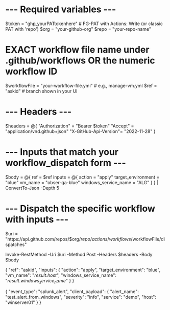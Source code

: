 # --- Required variables ---
$token = "ghp_yourPATtokenhere"     # FG-PAT with Actions: Write (or classic PAT with 'repo')
$org   = "your-github-org"
$repo  = "your-repo-name"

# EXACT workflow file name under .github/workflows OR the numeric workflow ID
$workflowFile = "your-workflow-file.yml"   # e.g., manage-vm.yml
$ref = "askid"                             # branch shown in your UI

# --- Headers ---
$headers = @{
  "Authorization"       = "Bearer $token"
  "Accept"              = "application/vnd.github+json"
  "X-GitHub-Api-Version"= "2022-11-28"
}

# --- Inputs that match your workflow_dispatch form ---
$body = @{
  ref    = $ref
  inputs = @{
    action               = "apply"
    target_environment   = "blue"
    vm_name              = "obser-qa-blue"
    windows_service_name = "ALG"
  }
} | ConvertTo-Json -Depth 5

# --- Dispatch the specific workflow with inputs ---
$uri = "https://api.github.com/repos/$org/$repo/actions/workflows/$workflowFile/dispatches"

Invoke-RestMethod -Uri $uri -Method Post -Headers $headers -Body $body



{
  "ref": "askid",
  "inputs": {
    "action": "apply",
    "target_environment": "blue",
    "vm_name": "$result.host$",
    "windows_service_name": "$result.windows_service_name$"
  }
}


{
    "event_type": "splunk_alert",
    "client_payload": {
        "alert_name": "test_alert_from_windows",
        "severity": "info",
        "service": "demo",
        "host": "winserver01"
    }
} 
